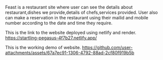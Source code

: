 
Feast is a restaurant site where user can see the details about restaurant,dishes we provide,details of chefs,services provided.
User also can make a reservation in the restaurant using their mailid and mobile number according to the date and time they require.

This is the link to the website deployed using netlify and render.
https://startling-pegasus-4f7b27.netlify.app/

This is the working demo of website.
https://github.com/user-attachments/assets/67a7ec91-1306-4792-88ad-2cf80f919b5b


 
